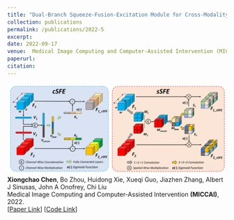 ```yaml
---
title: "Dual-Branch Squeeze-Fusion-Excitation Module for Cross-Modality Registration of Cardiac SPECT and CT"
collection: publications
permalink: /publications/2022-5
excerpt: 
date: 2022-09-17
venue:  Medical Image Computing and Computer-Assisted Intervention (MICCAI)
paperurl:  
citation: 
---
```

![](2022-5.png)  
**Xiongchao Chen**, Bo Zhou, Huidong Xie, Xueqi Guo, Jiazhen Zhang, Albert J Sinusas, John A Onofrey, Chi Liu  
 Medical Image Computing and Computer-Assisted Intervention **(MICCAI)**, 2022.  
[[Paper Link](https://link.springer.com/chapter/10.1007/978-3-031-16446-0_5)]
[[Code Link](https://github.com/XiongchaoChen/DuSFE_CrossRegistration)]  

